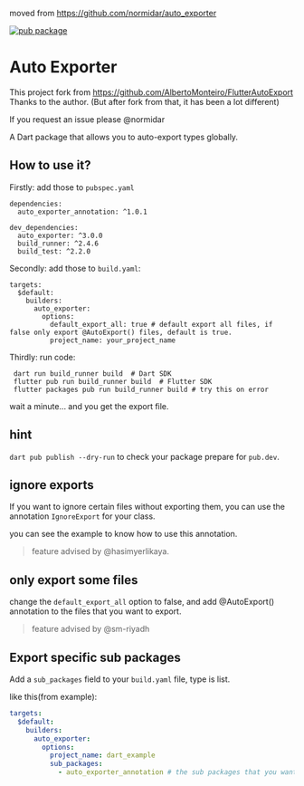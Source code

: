 moved from https://github.com/normidar/auto_exporter

[![pub package](https://img.shields.io/pub/v/auto_exporter.svg)](https://pub.dev/packages/auto_exporter)

# Auto Exporter

This project fork from https://github.com/AlbertoMonteiro/FlutterAutoExport Thanks to the author. (But after fork from that, it has been a lot different)

If you request an issue please @normidar

A Dart package that allows you to auto-export types globally.

## How to use it?

Firstly: add those to `pubspec.yaml` 

```
dependencies:
  auto_exporter_annotation: ^1.0.1

dev_dependencies:
  auto_exporter: ^3.0.0
  build_runner: ^2.4.6
  build_test: ^2.2.0
```

Secondly: add those to `build.yaml`:
```
targets:
  $default:
    builders:
      auto_exporter:
        options:
          default_export_all: true # default export all files, if false only export @AutoExport() files, default is true.
          project_name: your_project_name
```

Thirdly: run code:

```
 dart run build_runner build  # Dart SDK
 flutter pub run build_runner build  # Flutter SDK
 flutter packages pub run build_runner build # try this on error
```

wait a minute... and you get the export file.

## hint

`dart pub publish --dry-run` to check your package prepare for `pub.dev`.


## ignore exports

If you want to ignore certain files without exporting them, you can use the annotation `IgnoreExport` for your class.

you can see the example to know how to use this annotation.

> feature advised by @hasimyerlikaya.

## only export some files

change the `default_export_all` option to false, and add @AutoExport() annotation to the files that you want to export.

> feature advised by @sm-riyadh


## Export specific sub packages

Add a `sub_packages` field to your `build.yaml` file, type is list.

like this(from example):

```yaml
targets:
  $default:
    builders:
      auto_exporter:
        options:
          project_name: dart_example
          sub_packages: 
            - auto_exporter_annotation # the sub packages that you want to export
```

